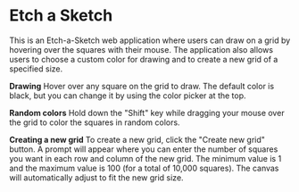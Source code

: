 # Etch a Sketch

This is an Etch-a-Sketch web application where users can draw on a grid by hovering over the squares with their mouse. The application also allows users to choose a custom color for drawing and to create a new grid of a specified size.

**Drawing**
Hover over any square on the grid to draw. The default color is black, but you can change it by using the color picker at the top.

**Random colors**
Hold down the "Shift" key while dragging your mouse over the grid to color the squares in random colors.

**Creating a new grid**
To create a new grid, click the "Create new grid" button. A prompt will appear where you can enter the number of squares you want in each row and column of the new grid. The minimum value is 1 and the maximum value is 100 (for a total of 10,000 squares). The canvas will automatically adjust to fit the new grid size.
